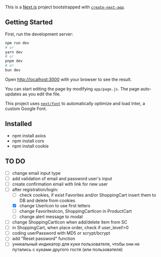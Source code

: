 This is a [Next.js](https://nextjs.org/) project bootstrapped with [`create-next-app`](https://github.com/vercel/next.js/tree/canary/packages/create-next-app).

## Getting Started

First, run the development server:

```bash
npm run dev
# or
yarn dev
# or
pnpm dev
# or
bun dev
```

Open [http://localhost:3000](http://localhost:3000) with your browser to see the result.

You can start editing the page by modifying `app/page.js`. The page auto-updates as you edit the file.

This project uses [`next/font`](https://nextjs.org/docs/basic-features/font-optimization) to automatically optimize and load Inter, a custom Google Font.

## Installed

- npm install axios
- npm install cors
- npm install cookie

## TO DO

- [ ] change email input type
- [ ] add validation of email and password user's input
- [ ] create confirmation email with link for new user
- [ ] after registration/login:
  - [ ] check cookies, if exist Favorites and/or ShoppingCart insert them to DB and delete from cookies
  - [x] change UserIcon to use first letters
  - [ ] change FavoritesIcon, ShoppingCartIcon in ProductCart
  - [ ] change alert message to modal
- [ ] change ShoppingCartIcon when add/delete item from SC
- [ ] in ShoppingCart, when place order, check if user_level!=0
- [ ] coding userPassword with MD5 or scrypt/bcrypt
- [ ] add "Reset password" function
- [ ] уникальный индикатор для куки пользователя, чтобы они не путались с куками другого гостя (или пользователя)
